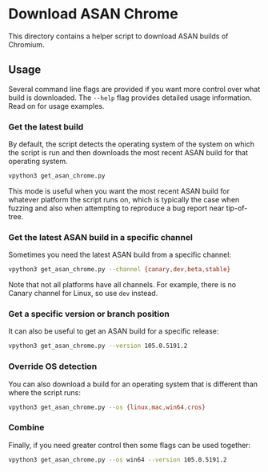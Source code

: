 # Download ASAN Chrome

This directory contains a helper script to download ASAN builds of Chromium.
## Usage

Several command line flags are provided if you want more control over what build
is downloaded. The `--help` flag provides detailed usage information. Read on
for usage examples.

### Get the latest build

By default, the script detects the operating system of the system on which the
script is run and then downloads the most recent ASAN build for that operating
system.

```sh
vpython3 get_asan_chrome.py
```

This mode is useful when you want the most recent ASAN build for whatever
platform the script runs on, which is typically the case when fuzzing and also
when attempting to reproduce a bug report near tip-of-tree.

### Get the latest ASAN build in a specific channel

Sometimes you need the latest ASAN build from a specific channel:

```sh
vpython3 get_asan_chrome.py --channel {canary,dev,beta,stable}
```

Note that not all platforms have all channels. For example, there is no Canary
channel for Linux, so use `dev` instead.

### Get a specific version or branch position

It can also be useful to get an ASAN build for a specific release:

```sh
vpython3 get_asan_chrome.py --version 105.0.5191.2
```

### Override OS detection

You can also download a build for an operating system that is different than
where the script runs:

```sh
vpython3 get_asan_chrome.py --os {linux,mac,win64,cros}
```

### Combine

Finally, if you need greater control then some flags can be used together:

```sh
vpython3 get_asan_chrome.py --os win64 --version 105.0.5191.2
```
